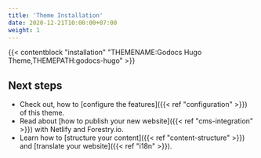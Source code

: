 ```yaml
---
title: 'Theme Installation'
date: 2020-12-21T10:00:00+07:00
weight: 1
---
```


{{< contentblock "installation" "THEMENAME:Godocs Hugo Theme,THEMEPATH:godocs-hugo" >}}

## Next steps

- Check out, how to [configure the features]({{< ref "configuration" >}}) of this theme.
- Read about [how to publish your new website]({{< ref "cms-integration" >}}) with Netlify and Forestry.io.
- Learn how to [structure your content]({{< ref "content-structure" >}}) and [translate your website]({{< ref "i18n" >}}).


